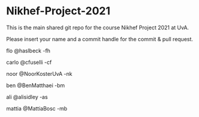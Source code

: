 # Nikhef-Project-2021

This is the main shared git repo for the course Nikhef Project 2021 at UvA.

Please insert your name and a commit handle for the commit & pull request.

flo @haslbeck -fh

carlo @cfuselli -cf

noor @NoorKosterUvA -nk

ben @BenMatthaei -bm

ali @alisidley -as

mattia @MattiaBosc -mb
